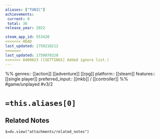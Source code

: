 ```yaml
---
aliases: ["TUNIC"]
achievements:
 current: 0
 total: 36
release_year: 2022

steam_app_id: 553420
<<<<<<< HEAD
last_updated: 1750218212
=======
last_updated: 1750870328
>>>>>>> 8409623 ([SETTINGS] Added ignore list.)
---
```

%%
genres:: [[action]] [[adventure]] [[rpg]]
platform:: [[steam]]
features:: [[single player]]
preferred_input:: [[mkb]] / [[controller]]
%%
#game/unplayed
#v3/2

# `=this.aliases[0]`
## Related Notes
`$=dv.view("attachments/related_notes")`